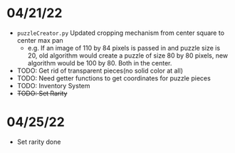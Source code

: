 # 04/21/22

- `puzzleCreator.py` Updated cropping mechanism from center square to center max pan
	- e.g. If an image of 110 by 84 pixels is passed in and puzzle size is 20, old algorithm would create a puzzle of size 80 by 80 pixels, new algorithm would be 100 by 80. Both in the center.
- TODO: Get rid of transparent pieces(no solid color at all)
- TODO: Need getter functions to get coordinates for puzzle pieces
- TODO: Inventory System
- ~~TODO: Set Rarity~~

# 04/25/22
- Set rarity done